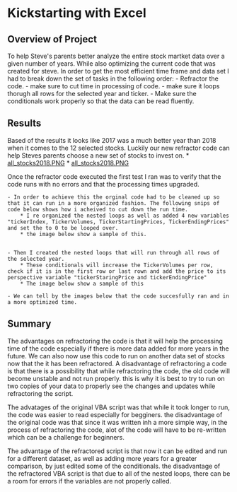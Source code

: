 # Kickstarting with Excel

## Overview of Project
To help Steve's parents better analyze the entire stock martket data over a given number of years. While also optimizing the current code that was created for steve.
In order to get the most efficient time frame and data set I had to break down the set of tasks in the following order:
	- Refractor the code.
	- make sure to cut time in processing of code. 
	- make sure it loops thorugh all rows for the selected year and ticker.
	- Make sure the conditionals work properly so that the data can be read fluently.

## Results
Based of the results it looks like 2017 was a much better year than 2018 when it comes to the 12 selected stocks. 
Luckily our new refractor code can help Steves parents choose a new set of stocks to invest on.
	* [all_stocks2018.PNG](https://github.com/Chrisc0610/Stocks-Analysis/blob/main/Resources/all_stocks2017.PNG?raw=true)
	* [all_stocks2018.PNG](all_stocks2018.PNG)

Once the refractor code executed the first test I ran was to verify that the code runs with no errors and that the processing times upgraded.

	- In order to achieve this the orginal code had to be cleaned up so that it can run in a more organized fashion. The following snips of code below shows how i acheived to cut down the run time.
		* I re organized the nested loops as well as added 4 new variables "tickerIndex, TickerVolumes, TickerStartingPrices, TickerEndingPrices" and set the to 0 to be looped over.
		* the image below show a sample of this.
	
	
	- Then I created the nested loops that will run through all rows of the selected year.
		* These conditionals will increase the TickerVolumes per row, check if it is in the first row or last rown and add the price to its perspective variable "tickerStaringPrice and tickerEndingPrice"
		* The image below show a sample of this
				
	- We can tell by the images below that the code succesfully ran and in a more optimized time.
	
	
## Summary
The advantages on refractoring the code is that it will help the processing time of the code especially if there is more data added for more years in the future. 
We can also now use this code to run on another data set of stocks now that the it has been refractored. A disadvantage of refractoring a code is that there is a 
possibility that while refractoring the code, the old code will become unstable and not run properly. this is why it is best to try to run on two copies of your data 
to properly see the changes and updates while refractoring the script.

The advatages of the original VBA script was that while it took longer to run, the code was easier to read especially for begginers. the disadvantage of the original code was that
since it was written inh a more simple way, in the process of refractoring the code, alot of the code will have to be re-written which can be a challenge for beginners.

The advantage of the refractored script is that now it can be edited and run for a different dataset, as well as adding more years for a greater comparison, by just edited some of the 
conditionals. the disadvantage of the refractored VBA script is that due to all of the nested loops, there can be a room for errors if the variables are not properly called. 
